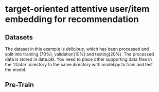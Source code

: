 target-oriented attentive user/item embedding for recommendation
===
Datasets
---
  The dataset in this example is *delicious*, which has been processed and split into training (70%), validation(10%) and testing(20\%). The processed data is stored in data.pkl.
  You need to place other supporting data files in the '/Data/' directory to the same directory with model.py to train and test the model.

Pre-Train
---

